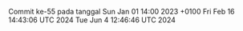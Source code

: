 Commit ke-55 pada tanggal Sun Jan 01 14:00 2023 +0100
Fri Feb 16 14:43:06 UTC 2024
Tue Jun  4 12:46:46 UTC 2024
